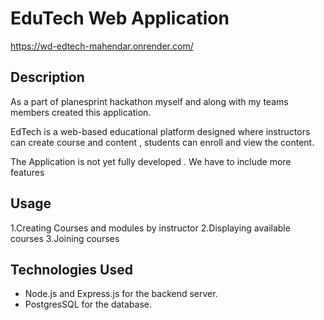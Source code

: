 # EduTech Web Application

https://wd-edtech-mahendar.onrender.com/

## Description

As a part of planesprint hackathon myself and along with my teams members created this application.

EdTech is a web-based educational platform designed where instructors can create course and content , students can enroll and view the content.

The Application is not yet fully developed . We have to include more features

## Usage

1.Creating Courses and modules by instructor
2.Displaying available courses
3.Joining courses


## Technologies Used

- Node.js and Express.js for the backend server.
- PostgresSQL for the database.

